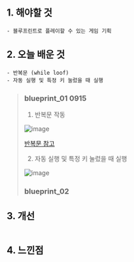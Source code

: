 ## 1. 해야할 것
```
- 블루프린트로 플레이할 수 있는 게임 기획
```

## 2. 오늘 배운 것
```
- 반복문 (while loof)
- 자동 실행 및 특정 키 눌렀을 때 실행
```
>### blueprint_01 0915
>
>1. 반복문 작동
>
>![image](https://github.com/JM94Ent/TIL-WIL/assets/143363550/804d7af2-a0de-4c29-be8e-979d3ad50134)
>
>[반복문 참고](https://makerejoicegames.tistory.com/206)
>
>2. 자동 실행 및 특정 키 눌렀을 때 실행
>
>
>![image](https://github.com/JM94Ent/TIL-WIL/assets/143363550/58c6215d-1086-4873-960a-2f20c0a08124)
>
>### blueprint_02

## 3. 개선
```

```

## 4. 느낀점
```

```
